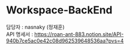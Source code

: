 # Workspace-BackEnd
담당자 : nasnaky (정재훈)<br/>
API 명세서 : https://roan-ant-883.notion.site/API-940b7ce5ac0e42c08d962539648536aa?pvs=4
